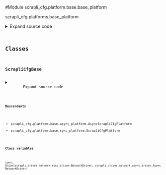 <link rel="preload stylesheet" as="style" href="https://cdnjs.cloudflare.com/ajax/libs/10up-sanitize.css/11.0.1/sanitize.min.css" integrity="sha256-PK9q560IAAa6WVRRh76LtCaI8pjTJ2z11v0miyNNjrs=" crossorigin>
<link rel="preload stylesheet" as="style" href="https://cdnjs.cloudflare.com/ajax/libs/10up-sanitize.css/11.0.1/typography.min.css" integrity="sha256-7l/o7C8jubJiy74VsKTidCy1yBkRtiUGbVkYBylBqUg=" crossorigin>
<link rel="stylesheet preload" as="style" href="https://cdnjs.cloudflare.com/ajax/libs/highlight.js/10.1.1/styles/github.min.css" crossorigin>
<script defer src="https://cdnjs.cloudflare.com/ajax/libs/highlight.js/10.1.1/highlight.min.js" integrity="sha256-Uv3H6lx7dJmRfRvH8TH6kJD1TSK1aFcwgx+mdg3epi8=" crossorigin></script>
<script>window.addEventListener('DOMContentLoaded', () => hljs.initHighlighting())</script>















#Module scrapli_cfg.platform.base.base_platform

scrapli_cfg.platforms.base_platform

<details class="source">
    <summary>
        <span>Expand source code</span>
    </summary>
    <pre>
        <code class="python">
"""scrapli_cfg.platforms.base_platform"""
import re
from typing import List, Pattern, Tuple, Union

from scrapli.driver import AsyncNetworkDriver, NetworkDriver
from scrapli.logging import get_instance_logger
from scrapli.response import Response
from scrapli_cfg.diff import ScrapliCfgDiffResponse
from scrapli_cfg.exceptions import (
    AbortConfigError,
    CommitConfigError,
    DiffConfigError,
    GetConfigError,
    InvalidConfigTarget,
    LoadConfigError,
    TemplateError,
    VersionError,
)
from scrapli_cfg.response import ScrapliCfgResponse


class ScrapliCfgBase:
    conn: Union[NetworkDriver, AsyncNetworkDriver]

    def __init__(self, config_sources: List[str], ignore_version: bool = False) -> None:
        self.logger = get_instance_logger(
            instance_name="scrapli_cfg.platform", host=self.conn.host, port=self.conn.port
        )

        self.config_sources = config_sources
        self.candidate_config = ""

        self._ignore_version = ignore_version
        self._get_version_command = ""
        self._version_string = ""

    def _render_substituted_config(
        self, config_template: str, substitutes: List[Tuple[str, Pattern[str]]], source_config: str
    ) -> str:
        """
        Render a substituted configuration file

        Renders a configuration based on a user template, substitutes, and a target config from the
        device.

        Args:
            config_template: config file to use as the base for substitutions -- should contain
                jinja2-like variables that will be replaced with data fetched from the source config
                by the substitutes patterns
            substitutes: tuple of name, pattern -- where name matches the jinja2-like variable in
                the config_template file, and pattern is a compiled regular expression pattern to be
                used to fetch that section from the source config
            source_config: current source config to use in substitution process

        Returns:
            None

        Raises:
            TemplateError: if no substitute sections are provided
            TemplateError: if one or more of the substitute sections is missing in the template
            TemplateError: if a substitute pattern is not found in the config template

        """
        self.logger.debug("rendering substituted config")

        if not substitutes:
            msg = "no substitutes provided..."
            self.logger.critical(msg)
            raise TemplateError(msg)

        if not all(f"{{{{ {name} }}}}" in config_template for name, _ in substitutes):
            msg = "missing one or more of the provided substitutions from the config template"
            self.logger.critical(msg)
            raise TemplateError(msg)

        replace_sections = [
            (name, re.search(pattern=pattern, string=source_config))
            for name, pattern in substitutes
        ]

        rendered_config = ""
        for name, replace_section in replace_sections:
            if not replace_section:
                msg = (
                    f"substitution pattern {name} was unable to find a match in the target config"
                    " source"
                )
                self.logger.critical(msg)
                raise TemplateError(msg)

            replace_group = replace_section.group()
            rendered_config = config_template.replace(f"{{{{ {name} }}}}", replace_group)

        # remove any totally empty lines (from bad regex, or just device spitting out lines w/
        # nothing on it
        rendered_config = "\n".join(line for line in rendered_config.splitlines() if line)

        self.logger.debug("rendering substituted config complete")

        return rendered_config

    def _validate_and_set_version(self, version_response: ScrapliCfgResponse) -> None:
        """
        Ensure version was fetched successfully and set internal version attribute

        Args:
            version_response: scrapli cfg response from get version operation

        Returns:
            None

        Raises:
            VersionError: if fetching version failed or failed to parse version

        """
        if version_response.failed:
            msg = "getting version from device failed"
            self.logger.critical(msg)
            raise VersionError(msg)
        if not version_response.result:
            msg = "failed parsing version string from device output"
            self.logger.critical(msg)
            raise VersionError(msg)
        self._version_string = version_response.result

    def _pre_get_version(self) -> ScrapliCfgResponse:
        """
        Handle pre "get_version" operations for parity between sync and async

        Args:
            N/A

        Returns:
            ScrapliCfgResponse: new response object to update w/ get results

        Raises:
            N/A

        """
        self.logger.info("get_version requested")

        response = ScrapliCfgResponse(host=self.conn.host, raise_for_status_exception=VersionError)

        return response

    def _post_get_version(
        self,
        response: ScrapliCfgResponse,
        scrapli_responses: List[Response],
        result: str,
    ) -> ScrapliCfgResponse:
        """
        Handle post "get_version" operations for parity between sync and async

        Args:
            response: response object to update
            scrapli_responses: list of scrapli response objects from fetching the version
            result: final version string of the device

        Returns:
            ScrapliCfgResponse: response object containing string of the version as the `result`
                attribute

        Raises:
            N/A

        """
        response.record_response(scrapli_responses=scrapli_responses, result=result)

        if response.failed:
            msg = "failed to get version from device"
            self.logger.critical(msg)

        return response

    def _pre_get_config(self, source: str) -> ScrapliCfgResponse:
        """
        Handle pre "get_config" operations for parity between sync and async

        Args:
            source: name of the config source, generally running|startup

        Returns:
            ScrapliCfgResponse: new response object to update w/ get results

        Raises:
            InvalidConfigTarget: if the requested config source is not valid

        """
        self.logger.info(f"get_config for config source '{source}' requested")

        if source not in self.config_sources:
            msg = (
                f"provided config source '{source}' not valid, must be one of {self.config_sources}"
            )
            self.logger.critical(msg)
            raise InvalidConfigTarget(msg)

        response = ScrapliCfgResponse(
            host=self.conn.host, raise_for_status_exception=GetConfigError
        )

        return response

    def _post_get_config(
        self,
        response: ScrapliCfgResponse,
        source: str,
        scrapli_responses: List[Response],
        result: str,
    ) -> ScrapliCfgResponse:
        """
        Handle post "get_config" operations for parity between sync and async

        Args:
            response: response object to update
            source: name of the config source, generally running|startup
            scrapli_responses: list of scrapli response objects from fetching the config
            result: final string of the "get_config" result

        Returns:
            ScrapliCfgResponse: response object containing string of the target config source as the
                `result` attribute

        Raises:
            N/A

        """
        response.record_response(scrapli_responses=scrapli_responses, result=result)

        if response.failed:
            msg = f"failed to get {source} config"
            self.logger.critical(msg)

        return response

    def _pre_load_config(self, config: str) -> ScrapliCfgResponse:
        """
        Handle pre "load_config" operations for parity between sync and async

        Args:
            config: candidate config to load

        Returns:
            ScrapliCfgResponse: new response object for load operation

        Raises:
            N/A

        """
        self.logger.info("load_config requested")

        self.candidate_config = config

        response = ScrapliCfgResponse(
            host=self.conn.host, raise_for_status_exception=LoadConfigError
        )

        return response

    def _post_load_config(
        self,
        response: ScrapliCfgResponse,
        scrapli_responses: List[Response],
    ) -> ScrapliCfgResponse:
        """
        Handle post "get_config" operations for parity between sync and async

        Args:
            response: response object to update
            scrapli_responses: list of scrapli response objects from fetching the config

        Returns:
            ScrapliCfgResponse: response object

        Raises:
            N/A

        """
        response.record_response(scrapli_responses=scrapli_responses)

        if response.failed:
            msg = "failed to load candidate config"
            self.logger.critical(msg)

        return response

    def _pre_abort_config(self, session_or_config_file: bool) -> ScrapliCfgResponse:
        """
        Handle pre "abort_config" operations for parity between sync and async

        Args:
            session_or_config_file: bool indicating if a session or candidate config file has been
                loaded -- in other words, is there anything to abort right now

        Returns:
            ScrapliCfgResponse: response object for abort operation

        Raises:
            AbortConfigError: if no config session or config file exists then we have no config to
                abort!

        """
        self.logger.info("abort_config requested")

        if session_or_config_file is False:
            msg = (
                "no configuration session or candidate configuration file exists, you must load a "
                "config in order to abort it!"
            )
            self.logger.critical(msg)
            raise AbortConfigError(msg)

        response = ScrapliCfgResponse(
            host=self.conn.host, raise_for_status_exception=AbortConfigError
        )

        return response

    def _post_abort_config(
        self,
        response: ScrapliCfgResponse,
        scrapli_responses: List[Response],
    ) -> ScrapliCfgResponse:
        """
        Handle post "abort_config" operations for parity between sync and async

        Args:
            response: response object to update
            scrapli_responses: list of scrapli response objects from aborting the config

        Returns:
            ScrapliCfgResponse: response object

        Raises:
            N/A

        """
        response.record_response(scrapli_responses=scrapli_responses)

        if response.failed:
            msg = "failed to abort config"
            self.logger.critical(msg)

        return response

    def _pre_commit_config(self, source: str, session_or_config_file: bool) -> ScrapliCfgResponse:
        """
        Handle pre "commit_config" operations for parity between sync and async

        Args:
            source: name of the config source, generally running|startup
            session_or_config_file: bool indicating if a session or candidate config file has been
                loaded -- in other words, is there anything to commit right now

        Returns:
            ScrapliCfgResponse: new response object to update w/ commit results

        Raises:
            InvalidConfigTarget: if the requested config source is not valid
            CommitConfigError: if no config session/file exists to commit

        """
        self.logger.info(f"get_config for config source '{source}' requested")

        if source not in self.config_sources:
            msg = (
                f"provided config source '{source}' not valid, must be one of {self.config_sources}"
            )
            self.logger.critical(msg)
            raise InvalidConfigTarget(msg)

        if session_or_config_file is False:
            msg = (
                "no configuration session or candidate configuration file exists, you must load a "
                "config in order to commit it!"
            )
            self.logger.critical(msg)
            raise CommitConfigError(msg)

        response = ScrapliCfgResponse(
            host=self.conn.host, raise_for_status_exception=CommitConfigError
        )

        return response

    def _post_commit_config(
        self,
        response: ScrapliCfgResponse,
        scrapli_responses: List[Response],
    ) -> ScrapliCfgResponse:
        """
        Handle post "commit_config" operations for parity between sync and async

        Args:
            response: response object to update
            scrapli_responses: list of scrapli response objects from committing the config

        Returns:
            ScrapliCfgResponse: response object

        Raises:
            N/A

        """
        response.record_response(scrapli_responses=scrapli_responses)

        if response.failed:
            msg = "failed to commit config"
            self.logger.critical(msg)

        return response

    def _pre_diff_config(self, source: str, session_or_config_file: bool) -> ScrapliCfgDiffResponse:
        """
        Handle pre "diff_config" operations for parity between sync and async

        Args:
            source: config source to diff against
            session_or_config_file: bool of config_session_name or candidate_config_filename

        Returns:
            ScrapliCfgDiffResponse: diff object for diff operation

        Raises:
            InvalidConfigTarget: if trying to diff against an invalid config target
            DiffConfigError: if no config session or config file exists then we have no config to
                diff!

        """
        self.logger.info("diff_config requested")

        if source not in self.config_sources:
            msg = (
                f"provided config source '{source}' not valid, must be one of {self.config_sources}"
            )
            self.logger.critical(msg)
            raise InvalidConfigTarget(msg)

        if session_or_config_file is False:
            msg = (
                "no configuration session or candidate configuration file exists, you must load a "
                "config in order to diff it!"
            )
            self.logger.critical(msg)
            raise DiffConfigError(msg)

        diff_response = ScrapliCfgDiffResponse(host=self.conn.host, source=source)

        return diff_response

    def _post_diff_config(
        self,
        diff_response: ScrapliCfgDiffResponse,
        scrapli_responses: List[Response],
        source_config: str,
        candidate_config: str,
        device_diff: str,
    ) -> ScrapliCfgDiffResponse:
        """
        Handle post "diff_config" operations for parity between sync and async

        Args:
            diff_response: response object to update
            scrapli_responses: list of scrapli response objects from committing the config
            source_config: previous source config from the device
            candidate_config: user provided configuration
            device_diff: diff generated from the device itself

        Returns:
            ScrapliCfgDiffResponse: diff object for diff operation

        Raises:
            N/A

        """
        diff_response.record_response(scrapli_responses=scrapli_responses)
        diff_response.record_diff_response(
            source_config=source_config, candidate_config=candidate_config, device_diff=device_diff
        )

        if diff_response.failed:
            msg = "failed to diff config"
            self.logger.critical(msg)

        return diff_response
        </code>
    </pre>
</details>




## Classes

### ScrapliCfgBase



<details class="source">
    <summary>
        <span>Expand source code</span>
    </summary>
    <pre>
        <code class="python">
class ScrapliCfgBase:
    conn: Union[NetworkDriver, AsyncNetworkDriver]

    def __init__(self, config_sources: List[str], ignore_version: bool = False) -> None:
        self.logger = get_instance_logger(
            instance_name="scrapli_cfg.platform", host=self.conn.host, port=self.conn.port
        )

        self.config_sources = config_sources
        self.candidate_config = ""

        self._ignore_version = ignore_version
        self._get_version_command = ""
        self._version_string = ""

    def _render_substituted_config(
        self, config_template: str, substitutes: List[Tuple[str, Pattern[str]]], source_config: str
    ) -> str:
        """
        Render a substituted configuration file

        Renders a configuration based on a user template, substitutes, and a target config from the
        device.

        Args:
            config_template: config file to use as the base for substitutions -- should contain
                jinja2-like variables that will be replaced with data fetched from the source config
                by the substitutes patterns
            substitutes: tuple of name, pattern -- where name matches the jinja2-like variable in
                the config_template file, and pattern is a compiled regular expression pattern to be
                used to fetch that section from the source config
            source_config: current source config to use in substitution process

        Returns:
            None

        Raises:
            TemplateError: if no substitute sections are provided
            TemplateError: if one or more of the substitute sections is missing in the template
            TemplateError: if a substitute pattern is not found in the config template

        """
        self.logger.debug("rendering substituted config")

        if not substitutes:
            msg = "no substitutes provided..."
            self.logger.critical(msg)
            raise TemplateError(msg)

        if not all(f"{{{{ {name} }}}}" in config_template for name, _ in substitutes):
            msg = "missing one or more of the provided substitutions from the config template"
            self.logger.critical(msg)
            raise TemplateError(msg)

        replace_sections = [
            (name, re.search(pattern=pattern, string=source_config))
            for name, pattern in substitutes
        ]

        rendered_config = ""
        for name, replace_section in replace_sections:
            if not replace_section:
                msg = (
                    f"substitution pattern {name} was unable to find a match in the target config"
                    " source"
                )
                self.logger.critical(msg)
                raise TemplateError(msg)

            replace_group = replace_section.group()
            rendered_config = config_template.replace(f"{{{{ {name} }}}}", replace_group)

        # remove any totally empty lines (from bad regex, or just device spitting out lines w/
        # nothing on it
        rendered_config = "\n".join(line for line in rendered_config.splitlines() if line)

        self.logger.debug("rendering substituted config complete")

        return rendered_config

    def _validate_and_set_version(self, version_response: ScrapliCfgResponse) -> None:
        """
        Ensure version was fetched successfully and set internal version attribute

        Args:
            version_response: scrapli cfg response from get version operation

        Returns:
            None

        Raises:
            VersionError: if fetching version failed or failed to parse version

        """
        if version_response.failed:
            msg = "getting version from device failed"
            self.logger.critical(msg)
            raise VersionError(msg)
        if not version_response.result:
            msg = "failed parsing version string from device output"
            self.logger.critical(msg)
            raise VersionError(msg)
        self._version_string = version_response.result

    def _pre_get_version(self) -> ScrapliCfgResponse:
        """
        Handle pre "get_version" operations for parity between sync and async

        Args:
            N/A

        Returns:
            ScrapliCfgResponse: new response object to update w/ get results

        Raises:
            N/A

        """
        self.logger.info("get_version requested")

        response = ScrapliCfgResponse(host=self.conn.host, raise_for_status_exception=VersionError)

        return response

    def _post_get_version(
        self,
        response: ScrapliCfgResponse,
        scrapli_responses: List[Response],
        result: str,
    ) -> ScrapliCfgResponse:
        """
        Handle post "get_version" operations for parity between sync and async

        Args:
            response: response object to update
            scrapli_responses: list of scrapli response objects from fetching the version
            result: final version string of the device

        Returns:
            ScrapliCfgResponse: response object containing string of the version as the `result`
                attribute

        Raises:
            N/A

        """
        response.record_response(scrapli_responses=scrapli_responses, result=result)

        if response.failed:
            msg = "failed to get version from device"
            self.logger.critical(msg)

        return response

    def _pre_get_config(self, source: str) -> ScrapliCfgResponse:
        """
        Handle pre "get_config" operations for parity between sync and async

        Args:
            source: name of the config source, generally running|startup

        Returns:
            ScrapliCfgResponse: new response object to update w/ get results

        Raises:
            InvalidConfigTarget: if the requested config source is not valid

        """
        self.logger.info(f"get_config for config source '{source}' requested")

        if source not in self.config_sources:
            msg = (
                f"provided config source '{source}' not valid, must be one of {self.config_sources}"
            )
            self.logger.critical(msg)
            raise InvalidConfigTarget(msg)

        response = ScrapliCfgResponse(
            host=self.conn.host, raise_for_status_exception=GetConfigError
        )

        return response

    def _post_get_config(
        self,
        response: ScrapliCfgResponse,
        source: str,
        scrapli_responses: List[Response],
        result: str,
    ) -> ScrapliCfgResponse:
        """
        Handle post "get_config" operations for parity between sync and async

        Args:
            response: response object to update
            source: name of the config source, generally running|startup
            scrapli_responses: list of scrapli response objects from fetching the config
            result: final string of the "get_config" result

        Returns:
            ScrapliCfgResponse: response object containing string of the target config source as the
                `result` attribute

        Raises:
            N/A

        """
        response.record_response(scrapli_responses=scrapli_responses, result=result)

        if response.failed:
            msg = f"failed to get {source} config"
            self.logger.critical(msg)

        return response

    def _pre_load_config(self, config: str) -> ScrapliCfgResponse:
        """
        Handle pre "load_config" operations for parity between sync and async

        Args:
            config: candidate config to load

        Returns:
            ScrapliCfgResponse: new response object for load operation

        Raises:
            N/A

        """
        self.logger.info("load_config requested")

        self.candidate_config = config

        response = ScrapliCfgResponse(
            host=self.conn.host, raise_for_status_exception=LoadConfigError
        )

        return response

    def _post_load_config(
        self,
        response: ScrapliCfgResponse,
        scrapli_responses: List[Response],
    ) -> ScrapliCfgResponse:
        """
        Handle post "get_config" operations for parity between sync and async

        Args:
            response: response object to update
            scrapli_responses: list of scrapli response objects from fetching the config

        Returns:
            ScrapliCfgResponse: response object

        Raises:
            N/A

        """
        response.record_response(scrapli_responses=scrapli_responses)

        if response.failed:
            msg = "failed to load candidate config"
            self.logger.critical(msg)

        return response

    def _pre_abort_config(self, session_or_config_file: bool) -> ScrapliCfgResponse:
        """
        Handle pre "abort_config" operations for parity between sync and async

        Args:
            session_or_config_file: bool indicating if a session or candidate config file has been
                loaded -- in other words, is there anything to abort right now

        Returns:
            ScrapliCfgResponse: response object for abort operation

        Raises:
            AbortConfigError: if no config session or config file exists then we have no config to
                abort!

        """
        self.logger.info("abort_config requested")

        if session_or_config_file is False:
            msg = (
                "no configuration session or candidate configuration file exists, you must load a "
                "config in order to abort it!"
            )
            self.logger.critical(msg)
            raise AbortConfigError(msg)

        response = ScrapliCfgResponse(
            host=self.conn.host, raise_for_status_exception=AbortConfigError
        )

        return response

    def _post_abort_config(
        self,
        response: ScrapliCfgResponse,
        scrapli_responses: List[Response],
    ) -> ScrapliCfgResponse:
        """
        Handle post "abort_config" operations for parity between sync and async

        Args:
            response: response object to update
            scrapli_responses: list of scrapli response objects from aborting the config

        Returns:
            ScrapliCfgResponse: response object

        Raises:
            N/A

        """
        response.record_response(scrapli_responses=scrapli_responses)

        if response.failed:
            msg = "failed to abort config"
            self.logger.critical(msg)

        return response

    def _pre_commit_config(self, source: str, session_or_config_file: bool) -> ScrapliCfgResponse:
        """
        Handle pre "commit_config" operations for parity between sync and async

        Args:
            source: name of the config source, generally running|startup
            session_or_config_file: bool indicating if a session or candidate config file has been
                loaded -- in other words, is there anything to commit right now

        Returns:
            ScrapliCfgResponse: new response object to update w/ commit results

        Raises:
            InvalidConfigTarget: if the requested config source is not valid
            CommitConfigError: if no config session/file exists to commit

        """
        self.logger.info(f"get_config for config source '{source}' requested")

        if source not in self.config_sources:
            msg = (
                f"provided config source '{source}' not valid, must be one of {self.config_sources}"
            )
            self.logger.critical(msg)
            raise InvalidConfigTarget(msg)

        if session_or_config_file is False:
            msg = (
                "no configuration session or candidate configuration file exists, you must load a "
                "config in order to commit it!"
            )
            self.logger.critical(msg)
            raise CommitConfigError(msg)

        response = ScrapliCfgResponse(
            host=self.conn.host, raise_for_status_exception=CommitConfigError
        )

        return response

    def _post_commit_config(
        self,
        response: ScrapliCfgResponse,
        scrapli_responses: List[Response],
    ) -> ScrapliCfgResponse:
        """
        Handle post "commit_config" operations for parity between sync and async

        Args:
            response: response object to update
            scrapli_responses: list of scrapli response objects from committing the config

        Returns:
            ScrapliCfgResponse: response object

        Raises:
            N/A

        """
        response.record_response(scrapli_responses=scrapli_responses)

        if response.failed:
            msg = "failed to commit config"
            self.logger.critical(msg)

        return response

    def _pre_diff_config(self, source: str, session_or_config_file: bool) -> ScrapliCfgDiffResponse:
        """
        Handle pre "diff_config" operations for parity between sync and async

        Args:
            source: config source to diff against
            session_or_config_file: bool of config_session_name or candidate_config_filename

        Returns:
            ScrapliCfgDiffResponse: diff object for diff operation

        Raises:
            InvalidConfigTarget: if trying to diff against an invalid config target
            DiffConfigError: if no config session or config file exists then we have no config to
                diff!

        """
        self.logger.info("diff_config requested")

        if source not in self.config_sources:
            msg = (
                f"provided config source '{source}' not valid, must be one of {self.config_sources}"
            )
            self.logger.critical(msg)
            raise InvalidConfigTarget(msg)

        if session_or_config_file is False:
            msg = (
                "no configuration session or candidate configuration file exists, you must load a "
                "config in order to diff it!"
            )
            self.logger.critical(msg)
            raise DiffConfigError(msg)

        diff_response = ScrapliCfgDiffResponse(host=self.conn.host, source=source)

        return diff_response

    def _post_diff_config(
        self,
        diff_response: ScrapliCfgDiffResponse,
        scrapli_responses: List[Response],
        source_config: str,
        candidate_config: str,
        device_diff: str,
    ) -> ScrapliCfgDiffResponse:
        """
        Handle post "diff_config" operations for parity between sync and async

        Args:
            diff_response: response object to update
            scrapli_responses: list of scrapli response objects from committing the config
            source_config: previous source config from the device
            candidate_config: user provided configuration
            device_diff: diff generated from the device itself

        Returns:
            ScrapliCfgDiffResponse: diff object for diff operation

        Raises:
            N/A

        """
        diff_response.record_response(scrapli_responses=scrapli_responses)
        diff_response.record_diff_response(
            source_config=source_config, candidate_config=candidate_config, device_diff=device_diff
        )

        if diff_response.failed:
            msg = "failed to diff config"
            self.logger.critical(msg)

        return diff_response
        </code>
    </pre>
</details>


#### Descendants
- scrapli_cfg.platform.base.async_platform.AsyncScrapliCfgPlatform
- scrapli_cfg.platform.base.sync_platform.ScrapliCfgPlatform
#### Class variables

    
`conn: Union[scrapli.driver.network.sync_driver.NetworkDriver, scrapli.driver.network.async_driver.AsyncNetworkDriver]`